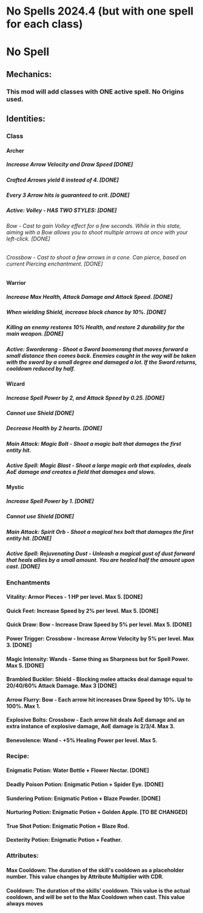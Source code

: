 # No Spells 2024.4 (but with one spell for each class)

# No Spell

## Mechanics:
### This mod will add classes with ONE active spell. No Origins used.
## Identities:
### Class
#### Archer
##### Increase Arrow Velocity and Draw Speed [DONE]
##### Crafted Arrows yield 6 instead of 4. [DONE]
##### Every 3 Arrow hits is guaranteed to crit. [DONE]
##### Active: Volley - HAS TWO STYLES: [DONE]
###### Bow - Cast to gain Volley effect for a few seconds. While in this state, aiming with a Bow allows you to shoot multiple arrows at once with your left-click. [DONE]
###### Crossbow - Cast to shoot a few arrows in a cone. Can pierce, based on current Piercing enchantment. [DONE]

#### Warrior
##### Increase Max Health, Attack Damage and Attack Speed. [DONE]
##### When wielding Shield, increase block chance by 10%. [DONE]
##### Killing an enemy restores 10% Health, and restore 2 durability for the main weapon. [DONE]
##### Active: Sworderang - Shoot a Sword boomerang that moves forward a small distance then comes back. Enemies caught in the way will be taken with the sword by a small degree and damaged a lot. If the Sword returns, cooldown reduced by half.

#### Wizard
##### Increase Spell Power by 2, and Attack Speed by 0.25. [DONE]
##### Cannot use Shield [DONE]
##### Decrease Health by 2 hearts. [DONE]

##### Main Attack: Magic Bolt - Shoot a magic bolt that damages the first entity hit.
##### Active Spell: Magic Blast - Shoot a large magic orb that explodes, deals AoE damage and creates a field that damages and slows.

#### Mystic
##### Increase Spell Power by 1. [DONE]
##### Cannot use Shield [DONE]

##### Main Attack: Spirit Orb - Shoot a magical hex bolt that damages the first entity hit. [DONE]
##### Active Spell: Rejuvenating Dust - Unleash a magical gust of dust forward that heals allies by a small amount. You are healed half the amount upon cast. [DONE]

### Enchantments
#### Vitality: Armor Pieces - 1 HP per level. Max 5. [DONE]
#### Quick Feet: Increase Speed by 2% per level. Max 5. [DONE]
#### Quick Draw: Bow - Increase Draw Speed by 5% per level. Max 5. [DONE]
#### Power Trigger: Crossbow - Increase Arrow Velocity by 5% per level. Max 3. [DONE]
#### Magic Intensity: Wands - Same thing as Sharpness but for Spell Power. Max 5. [DONE]
#### Brambled Buckler: Shield - Blocking melee attacks deal damage equal to 20/40/60% Attack Damage. Max 3 [DONE]
#### Arrow Flurry: Bow - Each arrow hit increases Draw Speed by 10%. Up to 100%. Max 1.
#### Explosive Bolts: Crossbow - Each arrow hit deals AoE damage and an extra instance of explosive damage, AoE damage is 2/3/4. Max 3.
#### Benevolence: Wand - +5% Healing Power per level. Max 5.

### Recipe:
#### Enigmatic Potion: Water Bottle + Flower Nectar. [DONE]
#### Deadly Poison Potion: Enigmatic Potion + Spider Eye. [DONE]
#### Sundering Potion: Enigmatic Potion + Blaze Powder. [DONE]
#### Nurturing Potion: Enigmatic Potion + Golden Apple. [TO BE CHANGED]
#### True Shot Potion: Enigmatic Potion + Blaze Rod. 
#### Dexterity Potion: Enigmatic Potion + Feather.

### Attributes:
#### Max Cooldown: The duration of the skill's cooldown as a placeholder number. This value changes by Attribute Multiplier with CDR.
#### Cooldown: The duration of the skills' cooldown. This value is the actual cooldown, and will be set to the Max Cooldown when cast. This value always moves
